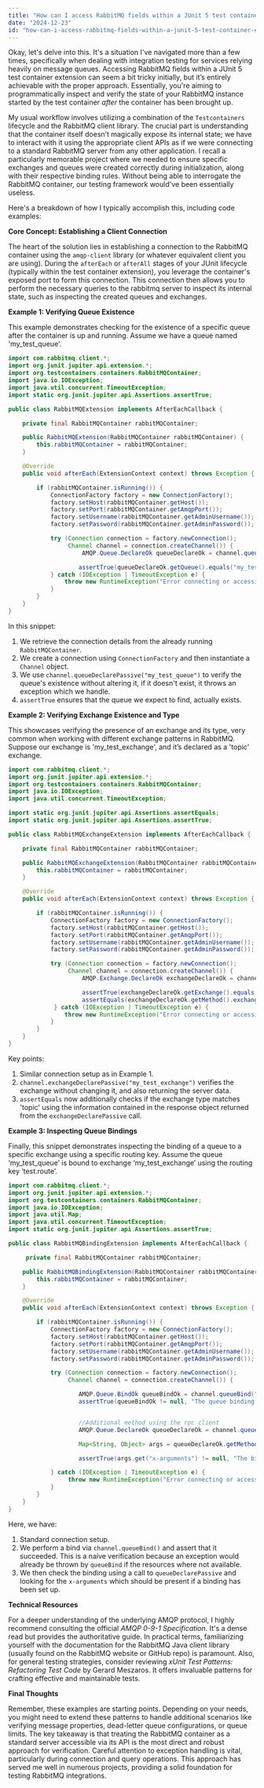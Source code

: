 ```yaml
---
title: "How can I access RabbitMQ fields within a JUnit 5 test container extension?"
date: "2024-12-23"
id: "how-can-i-access-rabbitmq-fields-within-a-junit-5-test-container-extension"
---
```


Okay, let's delve into this. It's a situation I've navigated more than a few times, specifically when dealing with integration testing for services relying heavily on message queues. Accessing RabbitMQ fields within a JUnit 5 test container extension can seem a bit tricky initially, but it’s entirely achievable with the proper approach. Essentially, you're aiming to programmatically inspect and verify the state of your RabbitMQ instance started by the test container *after* the container has been brought up.

My usual workflow involves utilizing a combination of the `Testcontainers` lifecycle and the RabbitMQ client library. The crucial part is understanding that the container itself doesn’t magically expose its internal state; we have to interact with it using the appropriate client APIs as if we were connecting to a standard RabbitMQ server from any other application. I recall a particularly memorable project where we needed to ensure specific exchanges and queues were created correctly during initialization, along with their respective binding rules. Without being able to interrogate the RabbitMQ container, our testing framework would've been essentially useless.

Here's a breakdown of how I typically accomplish this, including code examples:

**Core Concept: Establishing a Client Connection**

The heart of the solution lies in establishing a connection to the RabbitMQ container using the `amqp-client` library (or whatever equivalent client you are using). During the `afterEach` or `afterAll` stages of your JUnit lifecycle (typically within the test container extension), you leverage the container's exposed port to form this connection. This connection then allows you to perform the necessary queries to the rabbitmq server to inspect its internal state, such as inspecting the created queues and exchanges.

**Example 1: Verifying Queue Existence**

This example demonstrates checking for the existence of a specific queue after the container is up and running. Assume we have a queue named 'my_test_queue'.

```java
import com.rabbitmq.client.*;
import org.junit.jupiter.api.extension.*;
import org.testcontainers.containers.RabbitMQContainer;
import java.io.IOException;
import java.util.concurrent.TimeoutException;
import static org.junit.jupiter.api.Assertions.assertTrue;

public class RabbitMQExtension implements AfterEachCallback {

    private final RabbitMQContainer rabbitMQContainer;

    public RabbitMQExtension(RabbitMQContainer rabbitMQContainer) {
        this.rabbitMQContainer = rabbitMQContainer;
    }

    @Override
    public void afterEach(ExtensionContext context) throws Exception {

        if (rabbitMQContainer.isRunning()) {
            ConnectionFactory factory = new ConnectionFactory();
            factory.setHost(rabbitMQContainer.getHost());
            factory.setPort(rabbitMQContainer.getAmqpPort());
            factory.setUsername(rabbitMQContainer.getAdminUsername());
            factory.setPassword(rabbitMQContainer.getAdminPassword());

            try (Connection connection = factory.newConnection();
                 Channel channel = connection.createChannel()) {
                     AMQP.Queue.DeclareOk queueDeclareOk = channel.queueDeclarePassive("my_test_queue");

                    assertTrue(queueDeclareOk.getQueue().equals("my_test_queue"), "Queue 'my_test_queue' should exist.");
            } catch (IOException | TimeoutException e) {
                throw new RuntimeException("Error connecting or accessing queue information.", e);
            }
        }
    }
}
```

In this snippet:

1.  We retrieve the connection details from the already running `RabbitMQContainer`.
2.  We create a connection using `ConnectionFactory` and then instantiate a `Channel` object.
3.  We use `channel.queueDeclarePassive("my_test_queue")` to verify the queue's existence without altering it, if it doesn't exist, it throws an exception which we handle.
4.  `assertTrue` ensures that the queue we expect to find, actually exists.

**Example 2: Verifying Exchange Existence and Type**

This showcases verifying the presence of an exchange and its type, very common when working with different exchange patterns in RabbitMQ. Suppose our exchange is 'my_test_exchange', and it’s declared as a 'topic' exchange.

```java
import com.rabbitmq.client.*;
import org.junit.jupiter.api.extension.*;
import org.testcontainers.containers.RabbitMQContainer;
import java.io.IOException;
import java.util.concurrent.TimeoutException;

import static org.junit.jupiter.api.Assertions.assertEquals;
import static org.junit.jupiter.api.Assertions.assertTrue;

public class RabbitMQExchangeExtension implements AfterEachCallback {

    private final RabbitMQContainer rabbitMQContainer;

    public RabbitMQExchangeExtension(RabbitMQContainer rabbitMQContainer) {
        this.rabbitMQContainer = rabbitMQContainer;
    }

    @Override
    public void afterEach(ExtensionContext context) throws Exception {

        if (rabbitMQContainer.isRunning()) {
            ConnectionFactory factory = new ConnectionFactory();
            factory.setHost(rabbitMQContainer.getHost());
            factory.setPort(rabbitMQContainer.getAmqpPort());
            factory.setUsername(rabbitMQContainer.getAdminUsername());
            factory.setPassword(rabbitMQContainer.getAdminPassword());

            try (Connection connection = factory.newConnection();
                 Channel channel = connection.createChannel()) {
                     AMQP.Exchange.DeclareOk exchangeDeclareOk = channel.exchangeDeclarePassive("my_test_exchange");

                     assertTrue(exchangeDeclareOk.getExchange().equals("my_test_exchange"), "Exchange 'my_test_exchange' should exist.");
                     assertEquals(exchangeDeclareOk.getMethod().exchangeType, "topic", "Exchange should be of type 'topic'.");
             } catch (IOException | TimeoutException e) {
                throw new RuntimeException("Error connecting or accessing exchange information.", e);
            }
        }
    }
}
```

Key points:

1.  Similar connection setup as in Example 1.
2.  `channel.exchangeDeclarePassive("my_test_exchange")` verifies the exchange without changing it, and also returning the server data.
3.  `assertEquals` now additionally checks if the exchange type matches 'topic' using the information contained in the response object returned from the `exchangeDeclarePassive` call.

**Example 3: Inspecting Queue Bindings**

Finally, this snippet demonstrates inspecting the binding of a queue to a specific exchange using a specific routing key. Assume the queue ‘my_test_queue’ is bound to exchange ‘my_test_exchange’ using the routing key ‘test.route’.

```java
import com.rabbitmq.client.*;
import org.junit.jupiter.api.extension.*;
import org.testcontainers.containers.RabbitMQContainer;
import java.io.IOException;
import java.util.Map;
import java.util.concurrent.TimeoutException;
import static org.junit.jupiter.api.Assertions.assertTrue;

public class RabbitMQBindingExtension implements AfterEachCallback {

     private final RabbitMQContainer rabbitMQContainer;

    public RabbitMQBindingExtension(RabbitMQContainer rabbitMQContainer) {
        this.rabbitMQContainer = rabbitMQContainer;
    }

    @Override
    public void afterEach(ExtensionContext context) throws Exception {

        if (rabbitMQContainer.isRunning()) {
            ConnectionFactory factory = new ConnectionFactory();
            factory.setHost(rabbitMQContainer.getHost());
            factory.setPort(rabbitMQContainer.getAmqpPort());
            factory.setUsername(rabbitMQContainer.getAdminUsername());
            factory.setPassword(rabbitMQContainer.getAdminPassword());

            try (Connection connection = factory.newConnection();
                 Channel channel = connection.createChannel()) {

                    AMQP.Queue.BindOk queueBindOk = channel.queueBind("my_test_queue", "my_test_exchange", "test.route");
                    assertTrue(queueBindOk != null, "The queue binding does not exist");


                    //Additional method using the rpc client
                    AMQP.Queue.DeclareOk queueDeclareOk = channel.queueDeclarePassive("my_test_queue");

                    Map<String, Object> args = queueDeclareOk.getMethod().arguments;

                    assertTrue(args.get("x-arguments") != null, "The binding does not exist on the queue args");

            } catch (IOException | TimeoutException e) {
                 throw new RuntimeException("Error connecting or accessing binding information.", e);
            }
        }
    }
}
```

Here, we have:

1.  Standard connection setup.
2.  We perform a bind via `channel.queueBind()` and assert that it succeeded. This is a naive verification because an exception would already be thrown by `queueBind` if the resources where not available.
3. We then check the binding using a call to `queueDeclarePassive` and looking for the `x-arguments` which should be present if a binding has been set up.

**Technical Resources**

For a deeper understanding of the underlying AMQP protocol, I highly recommend consulting the official *AMQP 0-9-1 Specification*. It's a dense read but provides the authoritative guide. In practical terms, familiarizing yourself with the documentation for the RabbitMQ Java client library (usually found on the RabbitMQ website or GitHub repo) is paramount. Also, for general testing strategies, consider reviewing *xUnit Test Patterns: Refactoring Test Code* by Gerard Meszaros. It offers invaluable patterns for crafting effective and maintainable tests.

**Final Thoughts**

Remember, these examples are starting points. Depending on your needs, you might need to extend these patterns to handle additional scenarios like verifying message properties, dead-letter queue configurations, or queue limits. The key takeaway is that treating the RabbitMQ container as a standard server accessible via its API is the most direct and robust approach for verification. Careful attention to exception handling is vital, particularly during connection and query operations. This approach has served me well in numerous projects, providing a solid foundation for testing RabbitMQ integrations.
